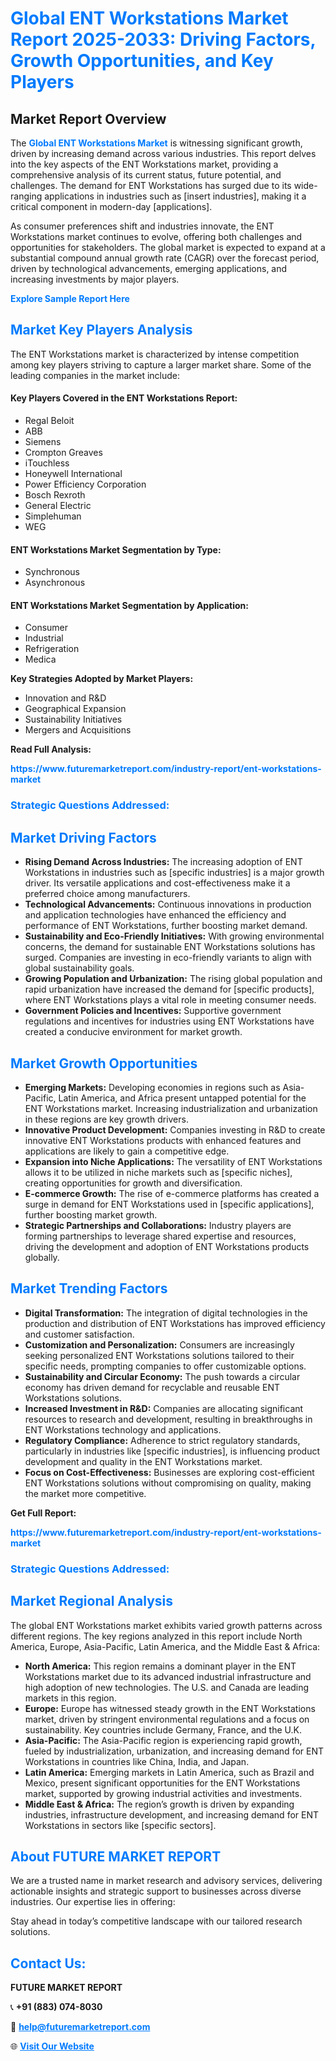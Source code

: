 <h1 style="color: #007BFF;">Global ENT Workstations Market Report 2025-2033: Driving Factors, Growth Opportunities, and Key Players</h1>

<section id="overview">
<h2>Market Report Overview</h2>
<p>The <a href="https://www.futuremarketreport.com/industry-report/ent-workstations-market" style="color: #007BFF; text-decoration: none;"><strong>Global ENT Workstations Market</strong></a> is witnessing significant growth, driven by increasing demand across various industries. This report delves into the key aspects of the ENT Workstations market, providing a comprehensive analysis of its current status, future potential, and challenges. The demand for ENT Workstations has surged due to its wide-ranging applications in industries such as [insert industries], making it a critical component in modern-day [applications].</p>
<p>As consumer preferences shift and industries innovate, the ENT Workstations market continues to evolve, offering both challenges and opportunities for stakeholders. The global market is expected to expand at a substantial compound annual growth rate (CAGR) over the forecast period, driven by technological advancements, emerging applications, and increasing investments by major players.</p>
</section>

<section id="overview">
<p><a href="https://www.futuremarketreport.com/request-sample/reportId=33499" style="color: #007BFF; text-decoration: none;"><strong>Explore Sample Report Here</strong></a></p>
</section>

<section id="key-players">
<h2 style="color: #007BFF;">Market Key Players Analysis</h2>
<p>The ENT Workstations market is characterized by intense competition among key players striving to capture a larger market share. Some of the leading companies in the market include:</p>
<h4>Key Players Covered in the ENT Workstations Report:</h4>
<ul><li>Regal Beloit</li><li>ABB</li><li>Siemens</li><li>Crompton Greaves</li><li>iTouchless</li><li>Honeywell International</li><li>Power Efficiency Corporation</li><li>Bosch Rexroth</li><li>General Electric</li><li>Simplehuman</li><li>WEG</li></ul>
<h4>ENT Workstations Market Segmentation by Type:</h4>
<ul><li>Synchronous</li><li>Asynchronous</li></ul>

<h4>ENT Workstations Market Segmentation by Application:</h4>
<ul><li>Consumer</li><li>Industrial</li><li>Refrigeration</li><li>Medica</li></ul>
<p><strong>Key Strategies Adopted by Market Players:</strong></p>
<ul>
<li>Innovation and R&D</li>
<li>Geographical Expansion</li>
<li>Sustainability Initiatives</li>
<li>Mergers and Acquisitions</li>
</ul>
</section>

<section>
<p><strong>Read Full Analysis: </strong></p><a href="https://www.futuremarketreport.com/industry-report/ent-workstations-market" style="color: #007BFF; text-decoration: none;"><strong>https://www.futuremarketreport.com/industry-report/ent-workstations-market</strong></a>
<h3 style="color: #007BFF;">Strategic Questions Addressed:</h3>
</section>

<section id="driving-factors">
<h2 style="color: #007BFF;">Market Driving Factors</h2>
<ul>
<li><strong>Rising Demand Across Industries:</strong> The increasing adoption of ENT Workstations in industries such as [specific industries] is a major growth driver. Its versatile applications and cost-effectiveness make it a preferred choice among manufacturers.</li>
<li><strong>Technological Advancements:</strong> Continuous innovations in production and application technologies have enhanced the efficiency and performance of ENT Workstations, further boosting market demand.</li>
<li><strong>Sustainability and Eco-Friendly Initiatives:</strong> With growing environmental concerns, the demand for sustainable ENT Workstations solutions has surged. Companies are investing in eco-friendly variants to align with global sustainability goals.</li>
<li><strong>Growing Population and Urbanization:</strong> The rising global population and rapid urbanization have increased the demand for [specific products], where ENT Workstations plays a vital role in meeting consumer needs.</li>
<li><strong>Government Policies and Incentives:</strong> Supportive government regulations and incentives for industries using ENT Workstations have created a conducive environment for market growth.</li>
</ul>
</section>

<section id="growth-opportunities">
<h2 style="color: #007BFF;">Market Growth Opportunities</h2>
<ul>
<li><strong>Emerging Markets:</strong> Developing economies in regions such as Asia-Pacific, Latin America, and Africa present untapped potential for the ENT Workstations market. Increasing industrialization and urbanization in these regions are key growth drivers.</li>
<li><strong>Innovative Product Development:</strong> Companies investing in R&D to create innovative ENT Workstations products with enhanced features and applications are likely to gain a competitive edge.</li>
<li><strong>Expansion into Niche Applications:</strong> The versatility of ENT Workstations allows it to be utilized in niche markets such as [specific niches], creating opportunities for growth and diversification.</li>
<li><strong>E-commerce Growth:</strong> The rise of e-commerce platforms has created a surge in demand for ENT Workstations used in [specific applications], further boosting market growth.</li>
<li><strong>Strategic Partnerships and Collaborations:</strong> Industry players are forming partnerships to leverage shared expertise and resources, driving the development and adoption of ENT Workstations products globally.</li>
</ul>
</section>

<section id="trending-factors">
<h2 style="color: #007BFF;">Market Trending Factors</h2>
<ul>
<li><strong>Digital Transformation:</strong> The integration of digital technologies in the production and distribution of ENT Workstations has improved efficiency and customer satisfaction.</li>
<li><strong>Customization and Personalization:</strong> Consumers are increasingly seeking personalized ENT Workstations solutions tailored to their specific needs, prompting companies to offer customizable options.</li>
<li><strong>Sustainability and Circular Economy:</strong> The push towards a circular economy has driven demand for recyclable and reusable ENT Workstations solutions.</li>
<li><strong>Increased Investment in R&D:</strong> Companies are allocating significant resources to research and development, resulting in breakthroughs in ENT Workstations technology and applications.</li>
<li><strong>Regulatory Compliance:</strong> Adherence to strict regulatory standards, particularly in industries like [specific industries], is influencing product development and quality in the ENT Workstations market.</li>
<li><strong>Focus on Cost-Effectiveness:</strong> Businesses are exploring cost-efficient ENT Workstations solutions without compromising on quality, making the market more competitive.</li>
</ul>
</section>

<section>
<p><strong>Get Full Report: </strong></p><a href="https://www.futuremarketreport.com/industry-report/ent-workstations-market" style="color: #007BFF; text-decoration: none;"><strong>https://www.futuremarketreport.com/industry-report/ent-workstations-market</strong></a>
<h3 style="color: #007BFF;">Strategic Questions Addressed:</h3>
</section>


<section id="regional-analysis">
<h2 style="color: #007BFF;">Market Regional Analysis</h2>
<p>The global ENT Workstations market exhibits varied growth patterns across different regions. The key regions analyzed in this report include North America, Europe, Asia-Pacific, Latin America, and the Middle East & Africa:</p>
<ul>
<li><strong>North America:</strong> This region remains a dominant player in the ENT Workstations market due to its advanced industrial infrastructure and high adoption of new technologies. The U.S. and Canada are leading markets in this region.</li>
<li><strong>Europe:</strong> Europe has witnessed steady growth in the ENT Workstations market, driven by stringent environmental regulations and a focus on sustainability. Key countries include Germany, France, and the U.K.</li>
<li><strong>Asia-Pacific:</strong> The Asia-Pacific region is experiencing rapid growth, fueled by industrialization, urbanization, and increasing demand for ENT Workstations in countries like China, India, and Japan.</li>
<li><strong>Latin America:</strong> Emerging markets in Latin America, such as Brazil and Mexico, present significant opportunities for the ENT Workstations market, supported by growing industrial activities and investments.</li>
<li><strong>Middle East & Africa:</strong> The region’s growth is driven by expanding industries, infrastructure development, and increasing demand for ENT Workstations in sectors like [specific sectors].</li>
</ul>
</section>

<footer>
<h2 style="color: #007BFF;">About FUTURE MARKET REPORT</h2>
<p>We are a trusted name in market research and advisory services, delivering actionable insights and strategic support to businesses across diverse industries. Our expertise lies in offering:</p>

<p>Stay ahead in today’s competitive landscape with our tailored research solutions.</p>

<h2 style="color: #007BFF;">Contact Us:</h2>
<p><strong>FUTURE MARKET REPORT</strong></p>
<p>📞 <strong>+91 (883) 074-8030</strong></p>
<p>📧 <strong><a href="mailto:help@futuremarketreport.com" style="color: #007BFF;">help@futuremarketreport.com</a></strong></p>
<p>🌐 <strong><a href="https://www.futuremarketreport.com/" style="color: #007BFF;">Visit Our Website</a></strong></p>
</footer>